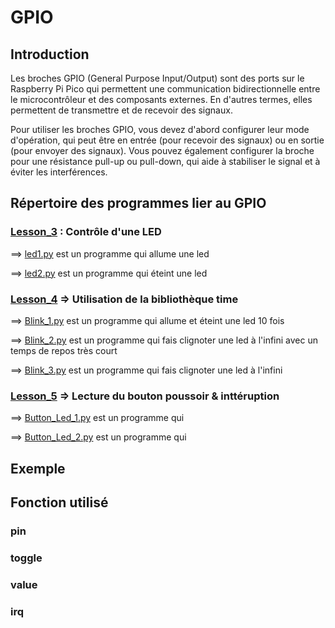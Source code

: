# GPIO

## Introduction

Les broches GPIO (General Purpose Input/Output) sont des ports sur le Raspberry Pi Pico qui permettent une communication bidirectionnelle entre le microcontrôleur et des composants externes. En d'autres termes, elles permettent de transmettre et de recevoir des signaux.

Pour utiliser les broches GPIO, vous devez d'abord configurer leur mode d'opération, qui peut être en entrée (pour recevoir des signaux) ou en sortie (pour envoyer des signaux). Vous pouvez également configurer la broche pour une résistance pull-up ou pull-down, qui aide à stabiliser le signal et à éviter les interférences.

## Répertoire des programmes lier au GPIO

### [Lesson_3](Lesson_3) : Contrôle d'une LED 

  ==> [led1.py](led1.py) est un programme qui allume une led
  
  ==> [led2.py](led2.py) est un programme qui éteint une led
  

### [Lesson_4](Lesson_4) => Utilisation de la bibliothèque time 

==> [Blink_1.py](Blink_1.py) est un programme qui allume et éteint une led 10 fois

==> [Blink_2.py](Blink_2.py) est un programme qui fais clignoter une led à l'infini avec un temps de repos très court

==> [Blink_3.py](Blink_3.py) est un programme qui fais clignoter une led à l'infini


### [Lesson_5](Lesson_5) => Lecture du bouton poussoir & inttéruption

==> [Button_Led_1.py](Button_Led_1.py) est un programme qui

==> [Button_Led_2.py](Button_Led_2.py) est un programme qui


## Exemple

## Fonction utilisé

### pin

### toggle

### value

### irq
